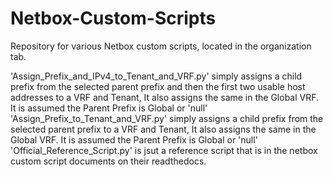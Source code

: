 # Netbox-Custom-Scripts
Repository for various Netbox custom scripts, located in the organization tab.

'Assign_Prefix_and_IPv4_to_Tenant_and_VRF.py' simply assigns a child prefix from the selected parent prefix and then the first two usable host addresses to a VRF and Tenant, It also assigns the same in the Global VRF. It is assumed the Parent Prefix is Global or 'null'
'Assign_Prefix_to_Tenant_and_VRF.py' simply assigns a child prefix from the selected parent prefix to a VRF and Tenant, It also assigns the same in the Global VRF. It is assumed the Parent Prefix is Global or 'null'
'Official_Reference_Script.py' is jsut a reference script that is in the netbox custom script documents on their readthedocs.
